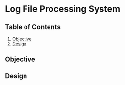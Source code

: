 # Log File Processing System

## Table of Contents
1. [Objective](#objective)
2. [Design](#design)


## Objective



## Design

